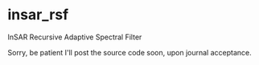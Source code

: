 insar_rsf
=========

InSAR Recursive Adaptive Spectral Filter

Sorry, be patient I'll post the source code soon, upon journal acceptance.
